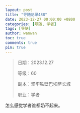 ```yaml
---
layout: post
title: "导随记录488"
date: 2023-12-27 00:00:00 +0800
categories: [导随, 学者]
tags: [导随]
author: wanwan
toc: true
comments: true
pin: true
---
```

> 日期：2023.12.27
>
> 等级：60
>
> 副本：坚牢铁壁巴埃萨长城
>
> 职业：学者

怎么感觉学者谁都奶不起来。